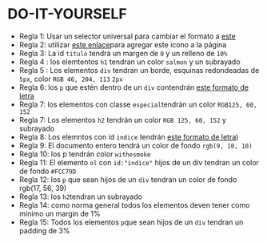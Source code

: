 # DO-IT-YOURSELF

  * Regla 1: Usar un selector universal para cambiar el formato a  [este](https://fonts.google.com/specimen/Bebas+Neue#standard-styles´)
  * Regla 2: utilizar [este enlace](https://fontawesome.com/v5.15/icons/battle-net?style=brands)para agregar este icono a la página
  * Regla 3: La id `titulo` tendrá un margen de `0` y un relleno de `10%` 
  * Regla 4 : los elemtentos `h1` tendran un color `salmon` y un subrayado
  * Regla 5 : Los elementos `div` tendran un borde, esquinas redondeadas de `5px`, color `RGB 46, 204, 113` `2px`
  * Regla 6: los `p` que estén dentro de un `div` contendrán [este formato de letra](https://fonts.google.com/specimen/Architects+Daughter#glyphs)
  * Regla 7: los elementos con classe `especial`tendrán un color `RGB125, 60, 152` 
  * Regla 7: Los elementos `h2` tendrán  un color `RGB 125, 60, 152` y subrayado 
  * Regla 8: Los elemntos con id `indice` tendrán [este formato de letra](https://fonts.google.com/specimen/Indie+Flower#standard-styles))
  * Regla 9: El documento entero tendrá un color de fondo `rgb(9, 10, 10)`
  * Regla 10: los p tendrán color `withesmoke`
  * Regla 11: El elemento `ol` con `id:"indice"` hijos de un div  tendran un color de fondo `#FCC79D` 
  * Regla 12: los `p` que sean hijos de un `div` tendran un color de fondo rgb(17, 56, 39)
  * Regla 13: los `h2`tendran un subrayado
  * Regla 14: como norma general todos los elementos deven tener como mínimo un margin de 1%
  * Regla 15: Todos los elementos `p`que sean hijos de un `div` tendran un padding de 3%
